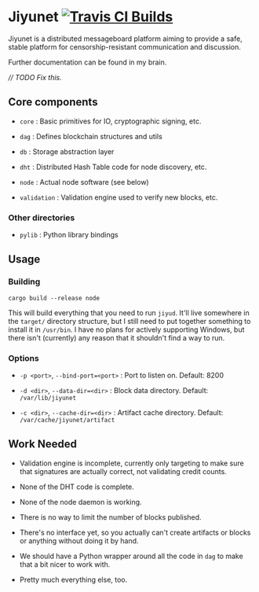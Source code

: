 # Jiyunet [![Travis CI Builds](https://travis-ci.org/jiyunet/jiyunet.svg?branch=master)](https://travis-ci.org/jiyunet/jiyunet)

Jiyunet is a distributed messageboard platform aiming to provide a safe, stable
platform for censorship-resistant communication and discussion.

Further documentation can be found in my brain.

*// TODO Fix this.*

## Core components

* `core` : Basic primitives for IO, cryptographic signing, etc.

* `dag` : Defines blockchain structures and utils

* `db` : Storage abstraction layer

* `dht` : Distributed Hash Table code for node discovery, etc.

* `node` : Actual node software (see below)

* `validation` : Validation engine used to verify new blocks, etc.

### Other directories

* `pylib` : Python library bindings

## Usage

### Building

```
cargo build --release node
```

This will build everything that you need to run `jiyud`.  It'll live somewhere
in the `target/` directory structure, but I still need to put together something
to install it in `/usr/bin`.  I have no plans for actively supporting Windows,
but there isn't (currently) any reason that it shouldn't find a way to run.

### Options

* `-p <port>`, `--bind-port=<port>` : Port to listen on.  Default: 8200

* `-d <dir>`, `--data-dir=<dir>` : Block data directory.  Default: `/var/lib/jiyunet`

* `-c <dir>`, `--cache-dir=<dir>` : Artifact cache directory.  Default: `/var/cache/jiyunet/artifact`

## Work Needed

* Validation engine is incomplete, currently only targeting to make sure that
	signatures are actually correct, not validating credit counts.

* None of the DHT code is complete.

* None of the node daemon is working.

* There is no way to limit the number of blocks published.

* There's no interface yet, so you actually can't create artifacts or blocks or
	anything without doing it by hand.

* We should have a Python wrapper around all the code in `dag` to make that a
	bit nicer to work with.

* Pretty much everything else, too.
